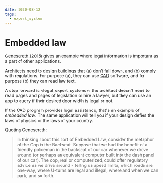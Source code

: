 ```yaml
---
date: 2020-08-12
tags:
  - expert_system
---
```


# Embedded law


[Genesereth (2015)](http://complaw.stanford.edu/readings/complaw.pdf) gives an example where legal information is important as a part of other applications.

Architects need to design buildings that (a) don't fall down, and (b) comply with regulations. For purpose (a), they can use [CAD](https://en.wikipedia.org/wiki/Computer-aided_design) software, and for purpose (b) they can read law text.

A step forward is <legal_expert_systems>: the architect doesn't need to read pages and pages of legislation or hire a lawyer, but they can use an app to query if their desired door width is legal or not.

If the CAD program provides legal assistance, that's an example of _embedded law_. The same application will tell you if your design defies the laws of physics or the laws of your country.

Quoting Genesereth:
> In thinking about this sort of Embedded Law, consider the metaphor of the Cop in the Backseat. Suppose that we had the benefit of a friendly policeman in the backseat of our car whenever we drove around (or perhaps an equivalent computer built into the dash panel of our car). The cop, real or computerized, could offer regulatory advice as we drive around - telling us speed limits, which roads are one-way, where U-turns are legal and illegal, where and when we can park, and so forth.
